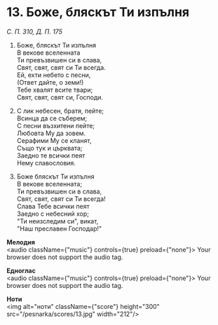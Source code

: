 # 13. Боже, бляскът Ти изпълня

_С. П. 310, Д. П. 175_

1. Боже, бляскът Ти изпълня  
В векове вселенната  
Ти превъзвишен си в слава,  
Свят, свят, свят си Ти всегда.  
Ей, ехти небето с песни,  
(Ответ дайте, о земи!)  
Тебе хвалят всите твари;  
Свят, свят, свят си, Господи.  

2. С лик небесен, братя, пейте;  
Всинца да се съберем;  
С песни възхитени пейте;  
Любовта Му да зовем.  
Серафими Му се кланят,  
Също тук и църквата;  
Заедно те всички пеят  
Нему славословия.  

3. Боже бляскът Ти изпълня  
В векове вселенната;  
Ти превъзвишен си в слава,  
Свят, свят, свят си Ти всегда!  
Слава Тебе всички пеят  
Заедно с небесний хор;  
"Ти неизследим си", викат,  
"Наш преславен Господар!"

**Мелодия**  
<audio className={"music"} controls={true} preload={"none"}>
    <source src="/pesnarka/mp3/13.mp3" type="audio/mpeg"/>
    Your browser does not support the audio tag.
</audio>

**Едноглас**  
<audio className={"music"} controls={true} preload={"none"}>
    <source src="/pesnarka/transp/13.mp3" type="audio/mpeg"/>
    Your browser does not support the audio tag.
</audio>

**Ноти**  
<img alt="ноти" className={"score"} height="300" src="/pesnarka/scores/13.jpg" width="212"/>
